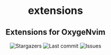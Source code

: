 <h1 align="center">extensions</h1>
<h2 align="center">Extensions for OxygeNvim</h2>

<p align="center">
  <img alt="Stargazers" src="https://img.shields.io/github/stars/OxygeNvim/packs?style=for-the-badge&colorA=0b1221&colorB=ff8e8e" />
  <img alt="Last commit" src="https://img.shields.io/github/last-commit/OxygeNvim/packs?style=for-the-badge&colorA=0b1221&colorB=BDB0E4" />
  <img alt="Issues" src="https://img.shields.io/github/issues/OxygeNvim/packs?style=for-the-badge&colorA=0b1221&colorB=FBC19D" />
</p>

